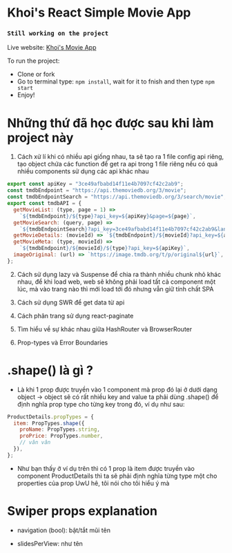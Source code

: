 # Khoi's React Simple Movie App

### `Still working on the project`

Live website: [Khoi's Movie App](https://trandangkhoi.github.io/react-simple-movie-app/)

To run the project:

- Clone or fork
- Go to terminal type: `npm install`, wait for it to fnish and then type `npm start`
- Enjoy!

# Những thứ đã học được sau khi làm project này

1. Cách xử lí khi có nhiều api giống nhau, ta sẽ tạo ra 1 file config api riêng, tạo object chứa các function để get ra api trong 1 file riêng nếu có quá nhiều components sử dụng các api khác nhau
   <br>

```js
export const apiKey = "3ce49afbabd14f11e4b7097cf42c2ab9";
const tmdbEndpoint = "https://api.themoviedb.org/3/movie";
const tmdbEndpointSearch = "https://api.themoviedb.org/3/search/movie";
export const tmdbAPI = {
  getMovieList: (type, page = 1) =>
    `${tmdbEndpoint}/${type}?api_key=${apiKey}&page=${page}`,
  getMovieSearch: (query, page) =>
    `${tmdbEndpointSearch}?api_key=3ce49afbabd14f11e4b7097cf42c2ab9&language=en-US&query=${query}&page=${page}`,
  getMovieDetails: (movieId) => `${tmdbEndpoint}/${movieId}?api_key=${apiKey}`,
  getMovieMeta: (type, movieId) =>
    `${tmdbEndpoint}/${movieId}/${type}?api_key=${apiKey}`,
  imageOriginal: (url) => `https://image.tmdb.org/t/p/original${url}`,
};
```

2. Cách sử dụng lazy và Suspense để chia ra thành nhiều chunk nhỏ khác nhau, để khi load web, web sẽ không phải load tất cả component một lúc, mà vào trang nào thì mới load tới đó nhưng vẫn giữ tính chất SPA
   <br>

3. Cách sử dụng SWR để get data từ api

4. Cách phân trang sử dụng react-paginate

5. Tìm hiểu về sự khác nhau giữa HashRouter và BrowserRouter

6. Prop-types và Error Boundaries

# .shape() là gì ?

- Là khi 1 prop được truyền vào 1 component mà prop đó lại ở dưới dạng object -> object sẽ có rất nhiều key and value ta phải dùng .shape() để định nghĩa prop type cho từng key trong đó, ví dụ như sau:

```js
ProductDetails.propTypes = {
  item: PropTypes.shape({
    proName: PropTypes.string,
    proPrice: PropTypes.number,
    // vân vân
  }),
};
```

- Như bạn thấy ở ví dụ trên thì có 1 prop là item được truyền vào component ProductDetails thì ta sẽ phải định nghĩa từng type một cho properties của prop UwU hê, tôi nói cho tôi hiểu ý mà

# Swiper props explanation

- navigation (bool): bật/tắt mũi tên

- slidesPerView: như tên
